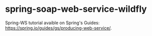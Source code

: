 # spring-soap-web-service-wildfly

Spring-WS tutorial avaible on Spring's Guides: https://spring.io/guides/gs/producing-web-service/.
